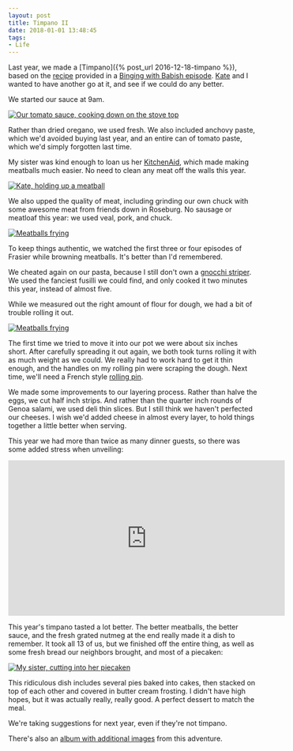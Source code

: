 ```yaml
---
layout: post 
title: Timpano II
date: 2018-01-01 13:48:45
tags:
- Life
---
```


Last year, we made a [Timpano]({% post_url 2016-12-18-timpano %}), based on the [recipe](https://www.reddit.com/r/Cooking/comments/47173q/hey_guys_i_made_episode_2_of_babish_binges_this/d09b9he/) provided in a [Binging with Babish episode](https://www.youtube.com/embed/PIsIE0oHGgo). [Kate](http://www.katemarsi.com) and I wanted to have another go at it, and see if we could do any better. 

We started our sauce at 9am.

<a href="https://imgur.com/yA0Ayk6"><img alt="Our tomato sauce, cooking down on the stove top" src="https://i.imgur.com/yA0Ayk6.jpg"></a>

Rather than dried oregano, we used fresh. We also included anchovy paste, which we'd avoided buying last year, and an entire can of tomato paste, which we'd simply forgotten last time.

My sister was kind enough to loan us her [KitchenAid](http://amzn.to/2EqTvzD), which made making meatballs much easier. No need to clean any meat off the walls this year.

<a href="https://imgur.com/tc7KG8S"><img alt="Kate, holding up a meatball" src="https://i.imgur.com/tc7KG8S.jpg"></a>

We also upped the quality of meat, including grinding our own chuck with some awesome meat from friends down in Roseburg. No sausage or meatloaf this year: we used veal, pork, and chuck.

<a href="https://imgur.com/QD1nCJj"><img alt="Meatballs frying" src="https://i.imgur.com/QD1nCJj.jpg"></a>

To keep things authentic, we watched the first three or four episodes of Frasier while browning meatballs. It's better than I'd remembered.

We cheated again on our pasta, because I still don't own a [gnocchi striper](http://amzn.to/2h7fstX). We used the fanciest fusilli we could find, and only cooked it two minutes this year, instead of almost five.

While we measured out the right amount of flour for dough, we had a bit of trouble rolling it out. 

<a href="https://imgur.com/mfP841A"><img alt="Meatballs frying" src="https://i.imgur.com/mfP841A.jpg"></a>

The first time we tried to move it into our pot we were about six inches short. After carefully spreading it out again, we both took turns rolling it with as much weight as we could. We really had to work hard to get it thin enough, and the handles on my rolling pin were scraping the dough. Next time, we'll need a French style [rolling pin](http://amzn.to/2CoMthC).  

We made some improvements to our layering process. Rather than halve the eggs, we cut half inch strips. And rather than the quarter inch rounds of Genoa salami, we used deli thin slices. But I still think we haven't perfected our cheeses. I wish we'd added cheese in almost every layer, to hold things together a little better when serving. 

This year we had more than twice as many dinner guests, so there was some added stress when unveiling:

<iframe width="560" height="315" src="https://www.youtube.com/embed/GZ0fN0bijsQ" frameborder="0" gesture="media" allow="encrypted-media" allowfullscreen></iframe>

This year's timpano tasted a lot better. The better meatballs, the better sauce, and the fresh grated nutmeg at the end really made it a dish to remember. It took all 13 of us, but we finished off the entire thing, as well as some fresh bread our neighbors brought, and most of a piecaken:

<a href="https://imgur.com/pmKRezw"><img alt="My sister, cutting into her piecaken" src="https://i.imgur.com/pmKRezw.jpg"></a>

This ridiculous dish includes several pies baked into cakes, then stacked on top of each other and covered in butter cream frosting. I didn't have high hopes, but it was actually really, really good. A perfect dessert to match the meal. 

We're taking suggestions for next year, even if they're not timpano.

There's also an [album with additional images](https://imgur.com/a/toxqH) from this adventure.
